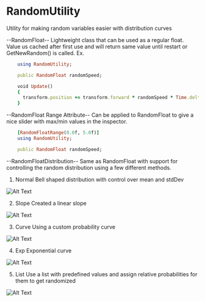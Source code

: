 # RandomUtility
Utility for making random variables easier with distribution curves

--RandomFloat--
Lightweight class that can be used as a regular float. Value us cached after first use and will return 
same value until restart or GetNewRandom() is called.
Ex.
```ruby
    using RandomUtility;

    public RandomFloat randomSpeed;

    void Update()
    {
      transform.position += transform.forward * randomSpeed * Time.delta;
    }
```

--RandomFloat Range Attribute--
Can be applied to RandomFloat to give a nice slider with max/min values in the inspector.
```ruby
    [RandomFloatRange(0.0f, 5.0f)]
    using RandomUtility;

    public RandomFloat randomSpeed;
```
--RandomFloatDistribution--
Same as RandomFloat with support for controlling the random distribution using a few different methods.

  1. Normal
    Bell shaped distribution with control over mean and stdDev
  
   ![Alt Text](https://i.gyazo.com/e1d0d9e52be3fab6db0c7ef807072f91.gif)
    
  2. Slope
   Created a linear slope
  
   ![Alt Text](https://i.gyazo.com/e8e97adeaaf0a81a7b37cbb21fb6f95c.gif)
   
  3. Curve
    Using a custom probability curve
  
   ![Alt Text](https://i.gyazo.com/55e8fca888c55a20a0d289fc2e12b198.gif)
    
  4. Exp
     Exponential curve
      
   ![Alt Text](https://i.gyazo.com/d1e7f4faafd80f7d7990d28393104ae6.gif)
    
  5. List
    Use a list with predefined values and assign relative probabilities for them to get randomized
  
   ![Alt Text](https://i.gyazo.com/031de47da31c9cb00bc0fdafe4f3df92.gif)

